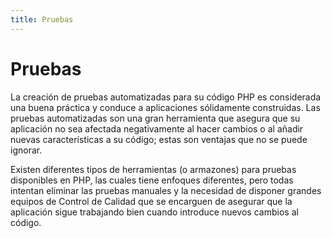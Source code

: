```yaml
---
title: Pruebas
---
```


# Pruebas

La creación de pruebas automatizadas para su código PHP es considerada una buena práctica y conduce a aplicaciones sólidamente construidas. Las pruebas automatizadas son una gran herramienta que asegura que su aplicación no sea afectada negativamente al hacer cambios o al añadir nuevas características a su código; estas son ventajas que no se puede ignorar.

Existen diferentes tipos de herramientas (o armazones) para pruebas disponibles en PHP, las cuales tiene enfoques diferentes, pero todas intentan eliminar las pruebas manuales y la necesidad de disponer grandes equipos de Control de Calidad que se encarguen de asegurar que la aplicación sigue trabajando bien cuando introduce nuevos cambios al código.
